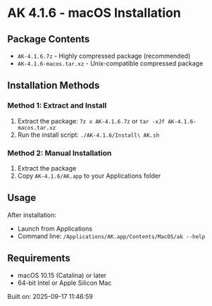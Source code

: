 # AK 4.1.6 - macOS Installation

## Package Contents
- `AK-4.1.6.7z` - Highly compressed package (recommended)
- `AK-4.1.6-macos.tar.xz` - Unix-compatible compressed package

## Installation Methods

### Method 1: Extract and Install
1. Extract the package: `7z x AK-4.1.6.7z` or `tar -xJf AK-4.1.6-macos.tar.xz`
2. Run the install script: `./AK-4.1.6/Install\ AK.sh`

### Method 2: Manual Installation
1. Extract the package
2. Copy `AK-4.1.6/AK.app` to your Applications folder

## Usage
After installation:
- Launch from Applications
- Command line: `/Applications/AK.app/Contents/MacOS/ak --help`

## Requirements
- macOS 10.15 (Catalina) or later
- 64-bit Intel or Apple Silicon Mac

Built on: 2025-09-17 11:46:59
